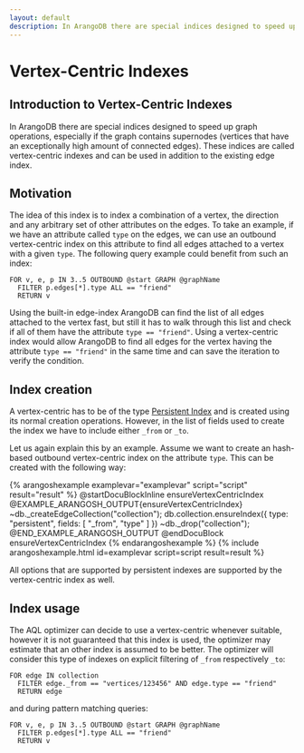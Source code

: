 ```yaml
---
layout: default
description: In ArangoDB there are special indices designed to speed up graph operations, especially if the graph contains supernodes (vertices that have an exceptionally high amount of connected edges)
---
```

Vertex-Centric Indexes
======================

Introduction to Vertex-Centric Indexes
--------------------------------------

In ArangoDB there are special indices designed to speed up graph operations,
especially if the graph contains supernodes (vertices that have an exceptionally
high amount of connected edges).
These indices are called vertex-centric indexes and can be used in addition
to the existing edge index.

Motivation
----------

The idea of this index is to index a combination of a vertex, the direction and any arbitrary
set of other attributes on the edges.
To take an example, if we have an attribute called `type` on the edges, we can use an outbound
vertex-centric index on this attribute to find all edges attached to a vertex with a given `type`.
The following query example could benefit from such an index:

```aql
FOR v, e, p IN 3..5 OUTBOUND @start GRAPH @graphName
  FILTER p.edges[*].type ALL == "friend"
  RETURN v
```

Using the built-in edge-index ArangoDB can find the list of all edges attached to the vertex fast,
but still it has to walk through this list and check if all of them have the attribute `type == "friend"`.
Using a vertex-centric index would allow ArangoDB to find all edges for the vertex having the attribute `type == "friend"`
in the same time and can save the iteration to verify the condition.

Index creation
--------------

A vertex-centric has to be of the type [Persistent Index](indexing-persistent.html)
and is created using its normal creation operations. However, in the list of
fields used to create the index we have to include either `_from` or `_to`.

Let us again explain this by an example.
Assume we want to create an hash-based outbound vertex-centric index on the attribute `type`.
This can be created with the following way:

{% arangoshexample examplevar="examplevar" script="script" result="result" %}
    @startDocuBlockInline ensureVertexCentricIndex
    @EXAMPLE_ARANGOSH_OUTPUT{ensureVertexCentricIndex}
    ~db._createEdgeCollection("collection");
    db.collection.ensureIndex({ type: "persistent", fields: [ "_from", "type" ] })
    ~db._drop("collection");
    @END_EXAMPLE_ARANGOSH_OUTPUT
    @endDocuBlock ensureVertexCentricIndex
{% endarangoshexample %}
{% include arangoshexample.html id=examplevar script=script result=result %}

All options that are supported by persistent indexes are supported by the
vertex-centric index as well.

Index usage
-----------

The AQL optimizer can decide to use a vertex-centric whenever suitable, however it is not guaranteed that this
index is used, the optimizer may estimate that an other index is assumed to be better.
The optimizer will consider this type of indexes on explicit filtering of `_from` respectively `_to`:

```aql
FOR edge IN collection
  FILTER edge._from == "vertices/123456" AND edge.type == "friend"
  RETURN edge
```

and during pattern matching queries:

```aql
FOR v, e, p IN 3..5 OUTBOUND @start GRAPH @graphName
  FILTER p.edges[*].type ALL == "friend"
  RETURN v
```
